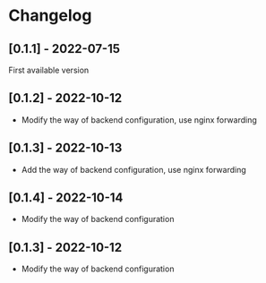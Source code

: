 # Changelog

## [0.1.1] - 2022-07-15
First available version

## [0.1.2] - 2022-10-12
- Modify the way of backend configuration, use nginx forwarding

## [0.1.3] - 2022-10-13
- Add the way of backend configuration, use nginx forwarding

## [0.1.4] - 2022-10-14
- Modify the way of backend configuration

## [0.1.3] - 2022-10-12
- Modify the way of backend configuration
